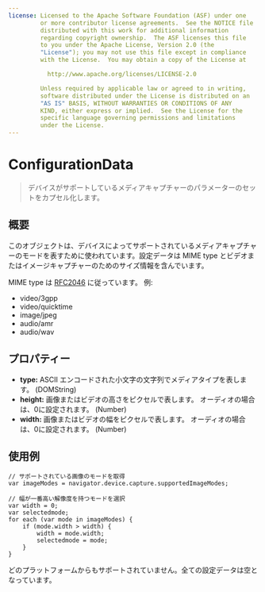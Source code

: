 ```yaml
---
license: Licensed to the Apache Software Foundation (ASF) under one
         or more contributor license agreements.  See the NOTICE file
         distributed with this work for additional information
         regarding copyright ownership.  The ASF licenses this file
         to you under the Apache License, Version 2.0 (the
         "License"); you may not use this file except in compliance
         with the License.  You may obtain a copy of the License at

           http://www.apache.org/licenses/LICENSE-2.0

         Unless required by applicable law or agreed to in writing,
         software distributed under the License is distributed on an
         "AS IS" BASIS, WITHOUT WARRANTIES OR CONDITIONS OF ANY
         KIND, either express or implied.  See the License for the
         specific language governing permissions and limitations
         under the License.
---
```


ConfigurationData
=================

> デバイスがサポートしているメディアキャプチャーのパラメーターのセットをカプセル化します。

概要
-----------

このオブジェクトは、デバイスによってサポートされているメディアキャプチャーのモードを表すために使われています。設定データは MIME type とビデオまたはイメージキャプチャーのためのサイズ情報を含んでいます。

MIME type は [RFC2046](http://www.ietf.org/rfc/rfc2046.txt) に従っています。 例:

- video/3gpp
- video/quicktime
- image/jpeg
- audio/amr
- audio/wav 

プロパティー
----------

- __type:__ ASCII エンコードされた小文字の文字列でメディアタイプを表します。 (DOMString)
- __height:__ 画像またはビデオの高さをピクセルで表します。 オーディオの場合は、0に設定されます。 (Number)
- __width:__ 画像またはビデオの幅をピクセルで表します。 オーディオの場合は、0に設定されます。 (Number)

使用例
-------------

    // サポートされている画像のモードを取得
    var imageModes = navigator.device.capture.supportedImageModes;

    // 幅が一番高い解像度を持つモードを選択
    var width = 0;
    var selectedmode;
    for each (var mode in imageModes) {
        if (mode.width > width) {
            width = mode.width;
            selectedmode = mode;
        }
    }


どのプラットフォームからもサポートされていません。全ての設定データは空となっています。
